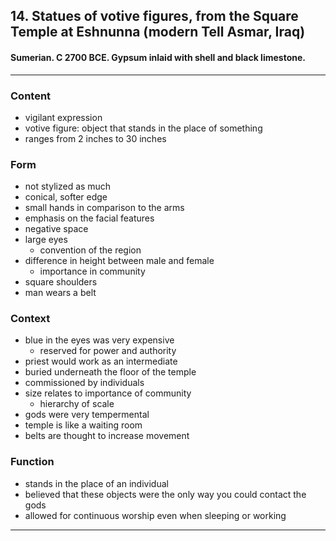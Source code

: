 <!-- order:1 -->
## 14. Statues of votive figures, from the Square Temple at Eshnunna (modern Tell Asmar, Iraq)
#### Sumerian. C 2700 BCE. Gypsum inlaid with shell and black limestone.
---

### Content
- vigilant expression
- votive figure: object that stands in the place of something
- ranges from 2 inches to 30 inches

### Form
- not stylized as much
- conical, softer edge
- small hands in comparison to the arms
- emphasis on the facial features
- negative space
- large eyes
	- convention of the region
- difference in height between male and female
  - importance in community
- square shoulders
- man wears a belt


### Context
- blue in the eyes was very expensive
	- reserved for power and authority
- priest would work as an intermediate
- buried underneath the floor of the temple
- commissioned by individuals
- size relates to importance of community
	- hierarchy of scale
- gods were very tempermental
- temple is like a waiting room
- belts are thought to increase movement

### Function
- stands in the place of an individual
- believed that these objects were the only way you could contact the gods
- allowed for continuous worship even when sleeping or working


---
